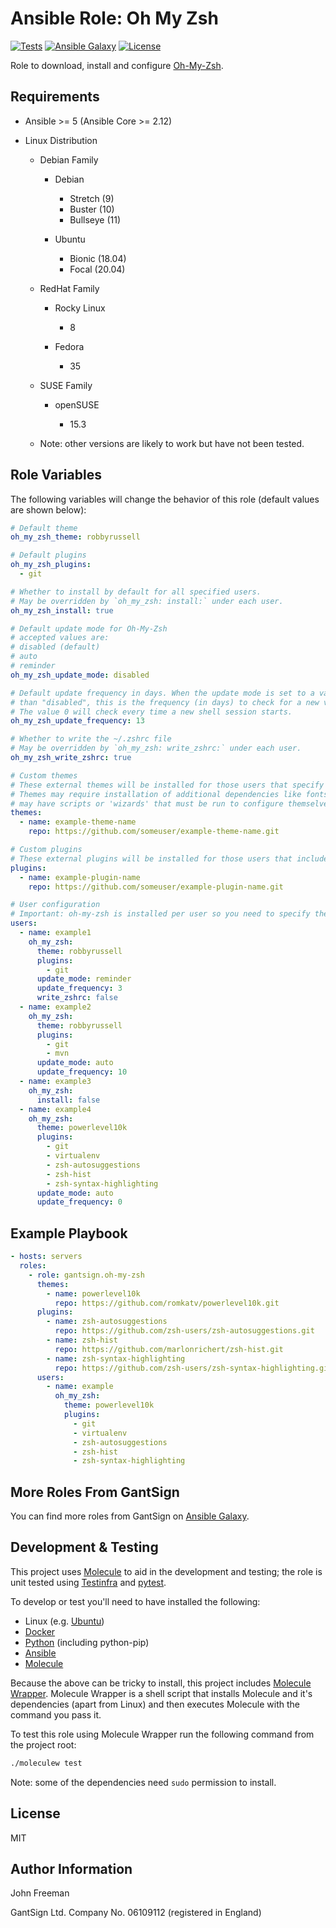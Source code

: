 Ansible Role: Oh My Zsh
=======================

[![Tests](https://github.com/gantsign/ansible-role-oh-my-zsh/workflows/Tests/badge.svg)](https://github.com/gantsign/ansible-role-oh-my-zsh/actions?query=workflow%3ATests)
[![Ansible Galaxy](https://img.shields.io/badge/ansible--galaxy-gantsign.oh--my--zsh-blue.svg)](https://galaxy.ansible.com/gantsign/oh-my-zsh)
[![License](https://img.shields.io/badge/license-MIT-blue.svg)](https://raw.githubusercontent.com/gantsign/ansible-role-oh-my-zsh/master/LICENSE)

Role to download, install and configure [Oh-My-Zsh](http://ohmyz.sh/).

Requirements
------------

* Ansible >= 5 (Ansible Core >= 2.12)

* Linux Distribution

    * Debian Family

        * Debian

            * Stretch (9)
            * Buster (10)
            * Bullseye (11)

        * Ubuntu

            * Bionic (18.04)
            * Focal (20.04)

    * RedHat Family

        * Rocky Linux

            * 8

        * Fedora

            * 35

    * SUSE Family

        * openSUSE

            * 15.3

    * Note: other versions are likely to work but have not been tested.

Role Variables
--------------

The following variables will change the behavior of this role (default values
are shown below):

```yaml
# Default theme
oh_my_zsh_theme: robbyrussell

# Default plugins
oh_my_zsh_plugins:
  - git

# Whether to install by default for all specified users.
# May be overridden by `oh_my_zsh: install:` under each user.
oh_my_zsh_install: true

# Default update mode for Oh-My-Zsh
# accepted values are:
# disabled (default)
# auto
# reminder
oh_my_zsh_update_mode: disabled

# Default update frequency in days. When the update mode is set to a value other
# than "disabled", this is the frequency (in days) to check for a new version.
# The value 0 will check every time a new shell session starts.
oh_my_zsh_update_frequency: 13

# Whether to write the ~/.zshrc file
# May be overridden by `oh_my_zsh: write_zshrc:` under each user.
oh_my_zsh_write_zshrc: true

# Custom themes
# These external themes will be installed for those users that specify them as their theme.
# Themes may require installation of additional dependencies like fonts to display correctly and
# may have scripts or 'wizards' that must be run to configure themselves
themes:
  - name: example-theme-name
    repo: https://github.com/someuser/example-theme-name.git

# Custom plugins
# These external plugins will be installed for those users that include them in their plugin list.
plugins:
  - name: example-plugin-name
    repo: https://github.com/someuser/example-plugin-name.git

# User configuration
# Important: oh-my-zsh is installed per user so you need to specify the users to install it for.
users:
  - name: example1
    oh_my_zsh:
      theme: robbyrussell
      plugins:
        - git
      update_mode: reminder
      update_frequency: 3
      write_zshrc: false
  - name: example2
    oh_my_zsh:
      theme: robbyrussell
      plugins:
        - git
        - mvn
      update_mode: auto
      update_frequency: 10
  - name: example3
    oh_my_zsh:
      install: false
  - name: example4
    oh_my_zsh:
      theme: powerlevel10k
      plugins:
        - git
        - virtualenv
        - zsh-autosuggestions
        - zsh-hist
        - zsh-syntax-highlighting
      update_mode: auto
      update_frequency: 0
```

Example Playbook
----------------

```yaml
- hosts: servers
  roles:
    - role: gantsign.oh-my-zsh
      themes:
        - name: powerlevel10k
          repo: https://github.com/romkatv/powerlevel10k.git
      plugins:
        - name: zsh-autosuggestions
          repo: https://github.com/zsh-users/zsh-autosuggestions.git
        - name: zsh-hist
          repo: https://github.com/marlonrichert/zsh-hist.git
        - name: zsh-syntax-highlighting
          repo: https://github.com/zsh-users/zsh-syntax-highlighting.git
      users:
        - name: example
          oh_my_zsh:
            theme: powerlevel10k
            plugins:
              - git
              - virtualenv
              - zsh-autosuggestions
              - zsh-hist
              - zsh-syntax-highlighting
```

More Roles From GantSign
------------------------

You can find more roles from GantSign on
[Ansible Galaxy](https://galaxy.ansible.com/gantsign).

Development & Testing
---------------------

This project uses [Molecule](http://molecule.readthedocs.io/) to aid in the
development and testing; the role is unit tested using
[Testinfra](http://testinfra.readthedocs.io/) and
[pytest](http://docs.pytest.org/).

To develop or test you'll need to have installed the following:

* Linux (e.g. [Ubuntu](http://www.ubuntu.com/))
* [Docker](https://www.docker.com/)
* [Python](https://www.python.org/) (including python-pip)
* [Ansible](https://www.ansible.com/)
* [Molecule](http://molecule.readthedocs.io/)

Because the above can be tricky to install, this project includes
[Molecule Wrapper](https://github.com/gantsign/molecule-wrapper). Molecule
Wrapper is a shell script that installs Molecule and it's dependencies (apart
from Linux) and then executes Molecule with the command you pass it.

To test this role using Molecule Wrapper run the following command from the
project root:

```bash
./moleculew test
```

Note: some of the dependencies need `sudo` permission to install.

License
-------

MIT

Author Information
------------------

John Freeman

GantSign Ltd.
Company No. 06109112 (registered in England)
